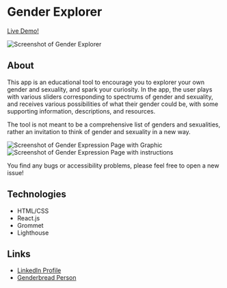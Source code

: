 # Gender Explorer

[Live Demo!](https://gender-explorer.netlify.app/)

![Screenshot of Gender Explorer](https://i.ibb.co/2yR7TsM/Screenshot-2020-08-19-at-09-32-21.png)

## About

This app is an educational tool to encourage you to explorer your own gender and sexuality, and spark your curiosity. In the app, the user plays with various sliders corresponding to spectrums of gender and sexuality, and receives various possibilities of what their gender could be, with some supporting information, descriptions, and resources. 

The tool is not meant to be a comprehensive list of genders and sexualities, rather an invitation to think of gender and sexuality in a new way. 

![Screenshot of Gender Expression Page with Graphic](https://i.ibb.co/G76sdDM/Screenshot-2020-08-18-at-18-37-49.png)
![Screenshot of Gender Expression Page with instructions](https://i.ibb.co/T23mXZP/Screenshot-2020-08-18-at-18-38-04.png)

You find any bugs or accessibility problems, please feel free to open a new issue! 

## Technologies

- HTML/CSS
- React.js
- Grommet
- Lighthouse

## Links

- [LinkedIn Profile](https://www.linkedin.com/in/holdenmad/)
- [Genderbread Person](https://www.genderbread.org/)
